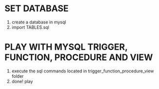
# SET DATABASE
1. create a database in mysql
2. import TABLES.sql

# PLAY WITH MYSQL TRIGGER, FUNCTION, PROCEDURE AND VIEW
1. execute the sql commands located in trigger_function_procedure_view folder
2. done! play 